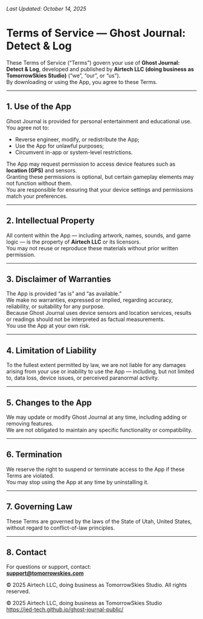 <link rel="stylesheet" href="/assets/style.css">

_Last Updated: October 14, 2025_

# Terms of Service — Ghost Journal: Detect & Log

These Terms of Service (“Terms”) govern your use of **Ghost Journal: Detect & Log**, developed and published by **Airtech LLC (doing business as TomorrowSkies Studio)** (“we”, “our”, or “us”).  
By downloading or using the App, you agree to these Terms.

---

## 1. Use of the App
Ghost Journal is provided for personal entertainment and educational use.  
You agree not to:
- Reverse engineer, modify, or redistribute the App;
- Use the App for unlawful purposes;
- Circumvent in-app or system-level restrictions.

The App may request permission to access device features such as **location (GPS)** and sensors.  
Granting these permissions is optional, but certain gameplay elements may not function without them.  
You are responsible for ensuring that your device settings and permissions match your preferences.

---

## 2. Intellectual Property
All content within the App — including artwork, names, sounds, and game logic — is the property of **Airtech LLC** or its licensors.  
You may not reuse or reproduce these materials without prior written permission.

---

## 3. Disclaimer of Warranties
The App is provided “as is” and “as available.”  
We make no warranties, expressed or implied, regarding accuracy, reliability, or suitability for any purpose.  
Because Ghost Journal uses device sensors and location services, results or readings should not be interpreted as factual measurements.  
You use the App at your own risk.

---

## 4. Limitation of Liability
To the fullest extent permitted by law, we are not liable for any damages arising from your use or inability to use the App — including, but not limited to, data loss, device issues, or perceived paranormal activity.

---

## 5. Changes to the App
We may update or modify Ghost Journal at any time, including adding or removing features.  
We are not obligated to maintain any specific functionality or compatibility.

---

## 6. Termination
We reserve the right to suspend or terminate access to the App if these Terms are violated.  
You may stop using the App at any time by uninstalling it.

---

## 7. Governing Law
These Terms are governed by the laws of the State of Utah, United States, without regard to conflict-of-law principles.

---

## 8. Contact
For questions or support, contact:  
**support@tomorrowskies.com**

© 2025 Airtech LLC, doing business as TomorrowSkies Studio. All rights reserved.

<footer>
  © 2025 Airtech LLC, doing business as TomorrowSkies Studio<br>
  <a href="https://jed-tech.github.io/ghost-journal-public/">https://jed-tech.github.io/ghost-journal-public/</a>
</footer>